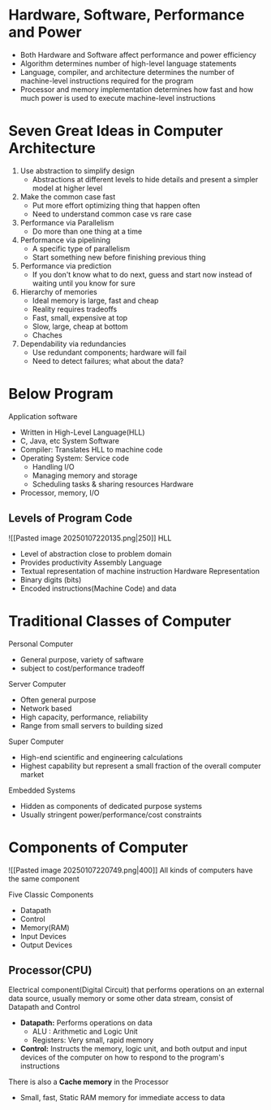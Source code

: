 # Hardware, Software, Performance and Power
- Both Hardware and Software affect performance and power efficiency
- Algorithm determines number of high-level language statements
- Language, compiler, and architecture determines the number of machine-level instructions required for the program
- Processor and memory implementation determines how fast and how much power is used to execute machine-level instructions

# Seven Great Ideas in Computer Architecture
1. Use abstraction to simplify design
	- Abstractions at different levels to hide details and present a simpler model at higher level
2. Make the common case fast
	- Put more effort optimizing thing that happen often
	- Need to understand common case vs rare case
3. Performance via Parallelism
	- Do more than one thing at a time
4. Performance via pipelining
	- A specific type of parallelism
	- Start something new before finishing previous thing
5. Performance via prediction
	- If you don't know what to do next, guess and start now instead of waiting until you know for sure
6. Hierarchy of memories
	- Ideal memory is large, fast and cheap
	- Reality requires tradeoffs
	- Fast, small, expensive at top
	- Slow, large, cheap at bottom
	- Chaches
7. Dependability via redundancies
	- Use redundant components; hardware will fail
	- Need to detect failures; what about the data?

# Below Program
Application software
- Written in High-Level Language(HLL)
- C, Java, etc
System Software
- Compiler: Translates HLL to machine code
- Operating System: Service code
	- Handling I/O
	- Managing memory and storage
	- Scheduling tasks & sharing resources
Hardware
- Processor, memory, I/O

## Levels of Program Code
![[Pasted image 20250107220135.png|250]]
HLL
- Level of abstraction close to problem domain
- Provides productivity
Assembly Language
- Textual representation of machine instruction
Hardware Representation
- Binary digits (bits)
- Encoded instructions(Machine Code) and data

# Traditional Classes of Computer
Personal Computer
- General purpose, variety of saftware
- subject to cost/performance tradeoff

Server Computer
- Often general purpose
- Network based
- High capacity, performance, reliability
- Range from small servers to building sized

Super Computer
- High-end scientific and engineering calculations
- Highest capability but represent a small fraction of the overall computer market

Embedded Systems
- Hidden as components of dedicated purpose systems
- Usually stringent power/performance/cost constraints

# Components of Computer
![[Pasted image 20250107220749.png|400]]
All kinds of computers have the same component

Five Classic Components
- Datapath
- Control
- Memory(RAM)
- Input Devices
- Output Devices

## Processor(CPU)
Electrical component(Digital Circuit) that performs operations on an external data source, usually memory or some other data stream, consist of Datapath and Control
- **Datapath:** Performs operations on data
	- ALU : Arithmetic and Logic Unit
	- Registers: Very small, rapid memory
- **Control:** Instructs the memory, logic unit, and both output and input devices of the computer on how to respond to the program's instructions

There is also a **Cache memory** in the Processor
- Small, fast, Static RAM memory for immediate access to data



